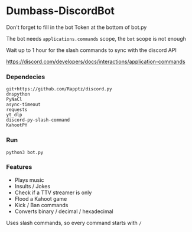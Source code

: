# Dumbass-DiscordBot

Don't forget to fill in the bot Token at the bottom of bot.py

The bot needs `applications.commands` scope, the `bot` scope is not enough

Wait up to 1 hour for the slash commands to sync with the discord API

https://discord.com/developers/docs/interactions/application-commands

### Dependecies
```
git+https://github.com/Rapptz/discord.py
dnspython
PyNaCl
async-timeout
requests
yt_dlp
discord-py-slash-command
KahootPY
```

### Run
`python3 bot.py`

### Features
- Plays music
- Insults / Jokes
- Check if a TTV streamer is only
- Flood a Kahoot game
- Kick / Ban commands
- Converts binary / decimal / hexadecimal

Uses slash commands, so every command starts with `/`


